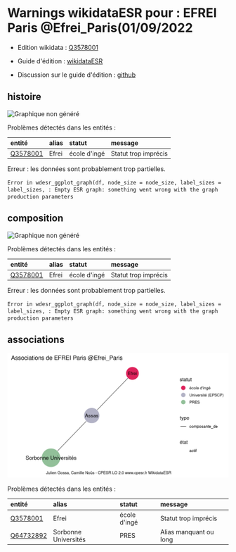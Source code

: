 Warnings wikidataESR pour : EFREI Paris @Efrei_Paris(01/09/2022
================

- Edition wikidata : [Q3578001](https://www.wikidata.org/wiki/Q3578001)
- Guide d'édition : [wikidataESR](https://github.com/cpesr/wikidataESR/)

- Discussion sur le guide d'édition : [github](https://github.com/cpesr/wikidataESR/issues)



## histoire 

![Graphique non généré](Q3578001-histoire.png) 

Problèmes détectés dans les entités :

|entité                                             |alias |statut       |message              |
|:--------------------------------------------------|:-----|:------------|:--------------------|
|[Q3578001](https://www.wikidata.org/wiki/Q3578001) |Efrei |école d'ingé |Statut trop imprécis |

 


Erreur : les données sont probablement trop partielles.
```
Error in wdesr_ggplot_graph(df, node_size = node_size, label_sizes = label_sizes, : Empty ESR graph: something went wrong with the graph production parameters

``` 



## composition 

![Graphique non généré](Q3578001-composition.png) 

Problèmes détectés dans les entités :

|entité                                             |alias |statut       |message              |
|:--------------------------------------------------|:-----|:------------|:--------------------|
|[Q3578001](https://www.wikidata.org/wiki/Q3578001) |Efrei |école d'ingé |Statut trop imprécis |

 


Erreur : les données sont probablement trop partielles.
```
Error in wdesr_ggplot_graph(df, node_size = node_size, label_sizes = label_sizes, : Empty ESR graph: something went wrong with the graph production parameters

``` 



## associations 

![Graphique non généré](Q3578001-associations.png) 

Problèmes détectés dans les entités :

|entité                                               |alias                |statut       |message                |
|:----------------------------------------------------|:--------------------|:------------|:----------------------|
|[Q3578001](https://www.wikidata.org/wiki/Q3578001)   |Efrei                |école d'ingé |Statut trop imprécis   |
|[Q64732892](https://www.wikidata.org/wiki/Q64732892) |Sorbonne Universités |PRES         |Alias manquant ou long |

 

